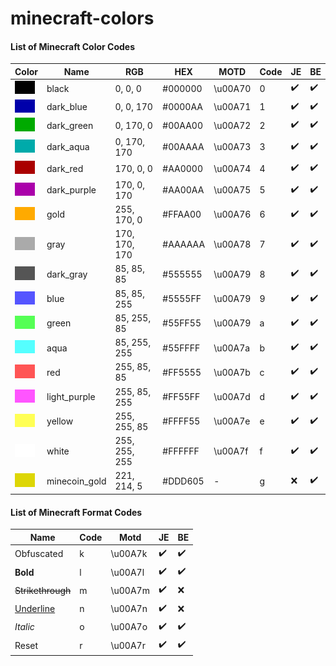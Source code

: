 # minecraft-colors

#### List of Minecraft Color Codes

| Color                                                                                               | Name          | RGB           | HEX     | MOTD    | Code | JE  | BE  |
|-----------------------------------------------------------------------------------------------------|---------------|---------------|---------|---------|------|-----|-----|
| <img src="https://github.com/hteppl/minecraft-colors/blob/master/img/black.png" width="32" >        | black         | 0, 0, 0       | #000000 | \u00A70 | 0    | ✔️  | ✔️  |
| <img src="https://github.com/hteppl/minecraft-colors/blob/master/img/dark_blue.png" width="32">     | dark_blue     | 0, 0, 170     | #0000AA | \u00A71 | 1    | ✔️  | ✔️  |   
| <img src="https://github.com/hteppl/minecraft-colors/blob/master/img/dark_green.png" width="32">    | dark_green    | 0, 170, 0     | #00AA00 | \u00A72 | 2    | ✔️  | ✔️  |  
| <img src="https://github.com/hteppl/minecraft-colors/blob/master/img/dark_aqua.png" width="32">     | dark_aqua     | 0, 170, 170   | #00AAAA | \u00A73 | 3    | ✔️  | ✔️  |  
| <img src="https://github.com/hteppl/minecraft-colors/blob/master/img/dark_red.png" width="32">      | dark_red      | 170, 0, 0     | #AA0000 | \u00A74 | 4    | ✔️  | ✔️  |   
| <img src="https://github.com/hteppl/minecraft-colors/blob/master/img/dark_purple.png" width="32">   | dark_purple   | 170, 0, 170   | #AA00AA | \u00A75 | 5    | ✔️  | ✔️  |   
| <img src="https://github.com/hteppl/minecraft-colors/blob/master/img/gold.png" width="32">          | gold          | 255, 170, 0   | #FFAA00 | \u00A76 | 6    | ✔️  | ✔️  |   
| <img src="https://github.com/hteppl/minecraft-colors/blob/master/img/gray.png" width="32">          | gray          | 170, 170, 170 | #AAAAAA | \u00A78 | 7    | ✔️  | ✔️  |   
| <img src="https://github.com/hteppl/minecraft-colors/blob/master/img/dark_gray.png" width="32">     | dark_gray     | 85, 85, 85    | #555555 | \u00A79 | 8    | ✔️  | ✔️  |   
| <img src="https://github.com/hteppl/minecraft-colors/blob/master/img/blue.png" width="32">          | blue          | 85, 85, 255   | #5555FF | \u00A79 | 9    | ✔️  | ✔️  |  
| <img src="https://github.com/hteppl/minecraft-colors/blob/master/img/green.png" width="32">         | green         | 85, 255, 85   | #55FF55 | \u00A79 | a    | ✔️  | ✔️  |
| <img src="https://github.com/hteppl/minecraft-colors/blob/master/img/aqua.png" width="32">          | aqua          | 85, 255, 255  | #55FFFF | \u00A7a | b    | ✔️  | ✔️  |
| <img src="https://github.com/hteppl/minecraft-colors/blob/master/img/red.png" width="32">           | red           | 255, 85, 85   | #FF5555 | \u00A7b | c    | ✔️  | ✔️  |  
| <img src="https://github.com/hteppl/minecraft-colors/blob/master/img/light_purple.png" width="32">  | light_purple  | 255, 85, 255  | #FF55FF | \u00A7d | d    | ✔️  | ✔️  |  
| <img src="https://github.com/hteppl/minecraft-colors/blob/master/img/yellow.png" width="32">        | yellow        | 255, 255, 85  | #FFFF55 | \u00A7e | e    | ✔️  | ✔️  |
| <img src="https://github.com/hteppl/minecraft-colors/blob/master/img/white.png" width="32">         | white         | 255, 255, 255 | #FFFFFF | \u00A7f | f    | ✔️  | ✔️  |  
| <img src="https://github.com/hteppl/minecraft-colors/blob/master/img/minecoin_gold.png" width="32"> | minecoin_gold | 221, 214, 5   | #DDD605 | -       | g    | ❌   | ✔️  |

#### List of Minecraft Format Codes

| Name              | Code | Motd    | JE  | BE  |
|-------------------|------|---------|-----|-----|
| Obfuscated        | k    | \u00A7k | ✔️  | ✔️  |
| **Bold**          | l    | \u00A7l | ✔️  | ✔️  |
| ~~Strikethrough~~ | m    | \u00A7m | ✔️  | ❌   |
| <u>Underline</u>  | n    | \u00A7n | ✔️  | ❌   |
| _Italic_          | o    | \u00A7o | ✔️  | ✔️  |
| Reset             | r    | \u00A7r | ✔️  | ✔️  |
